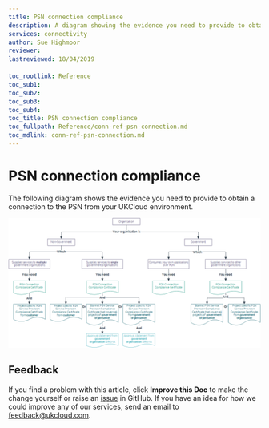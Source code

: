 ```yaml
---
title: PSN connection compliance
description: A diagram showing the evidence you need to provide to obtain connection to the PSN from your UKCloud environment
services: connectivity
author: Sue Highmoor
reviewer:
lastreviewed: 18/04/2019

toc_rootlink: Reference
toc_sub1: 
toc_sub2:
toc_sub3:
toc_sub4:
toc_title: PSN connection compliance
toc_fullpath: Reference/conn-ref-psn-connection.md
toc_mdlink: conn-ref-psn-connection.md
---
```


# PSN connection compliance

The following diagram shows the evidence you need to provide to obtain a connection to the PSN from your UKCloud environment.

![PSN connection compliance](images/conn-psn-connection-compliance.png)

## Feedback

If you find a problem with this article, click **Improve this Doc** to make the change yourself or raise an [issue](https://github.com/UKCloud/documentation/issues) in GitHub. If you have an idea for how we could improve any of our services, send an email to <feedback@ukcloud.com>.